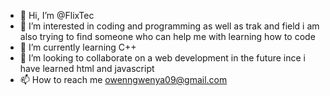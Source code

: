 - 👋 Hi, I’m @FlixTec
- 👀 I’m interested in coding and programming as well as trak and field i am also trying to find someone who can help me with learning how to code 
- 🌱 I’m currently learning C++
- 💞️ I’m looking to collaborate on a web development in the future ince i have learned html and javascript
- 📫 How to reach me owenngwenya09@gmail.com

<!---
FlixTec/FlixTec is a ✨ special ✨ repository because its `README.md` (this file) appears on your GitHub profile.
You can click the Preview link to take a look at your changes.
--->
